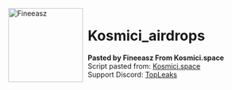 <img width="150" height="150" align="left" style="float: left; margin: 0 10px 0 0;" alt="Fineeasz" src="https://cdn.discordapp.com/attachments/789464805794643968/949354326646734878/80392085.png">  

# Kosmici_airdrops
**Pasted by Fineeasz From Kosmici.space**
<br>
Script pasted from:
<a href="https://discord.gg/kosmicispace"> Kosmici.space</a>
<br>
Support Discord: <a href="https://discord.gg/topleaks"> TopLeaks</a>
